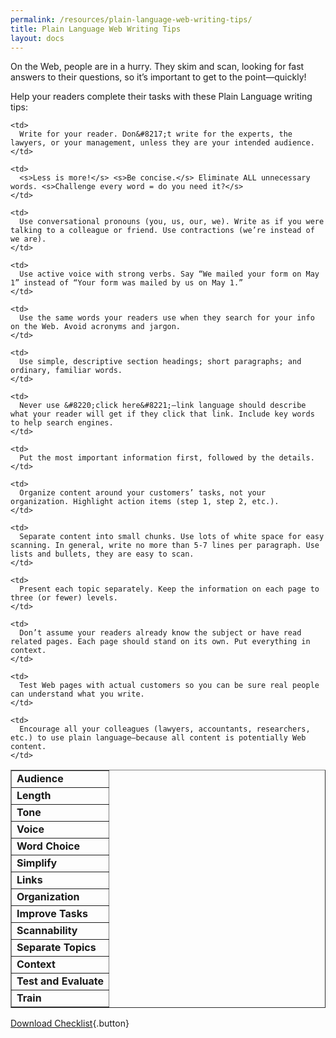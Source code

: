 ```yaml
---
permalink: /resources/plain-language-web-writing-tips/
title: Plain Language Web Writing Tips
layout: docs
---
```


On the Web, people are in a hurry. They skim and scan, looking for fast answers to their questions, so it’s important to get to the point—quickly!

Help your readers complete their tasks with these Plain Language writing tips:

<table style="width: 100%" border="1">
  <tr>
    <td>
      <strong>Audience</strong>
    </td>
    
    <td>
      Write for your reader. Don&#8217;t write for the experts, the lawyers, or your management, unless they are your intended audience.
    </td>
  </tr>
  
  <tr>
    <td>
      <strong>Length</strong>
    </td>
    
    <td>
      <s>Less is more!</s> <s>Be concise.</s> Eliminate ALL unnecessary words. <s>Challenge every word = do you need it?</s>
    </td>
  </tr>
  
  <tr>
    <td>
      <strong>Tone</strong>
    </td>
    
    <td>
      Use conversational pronouns (you, us, our, we). Write as if you were talking to a colleague or friend. Use contractions (we’re instead of we are).
    </td>
  </tr>
  
  <tr>
    <td>
      <strong>Voice</strong>
    </td>
    
    <td>
      Use active voice with strong verbs. Say “We mailed your form on May 1” instead of “Your form was mailed by us on May 1.”
    </td>
  </tr>
  
  <tr>
    <td>
      <strong>Word Choice</strong>
    </td>
    
    <td>
      Use the same words your readers use when they search for your info on the Web. Avoid acronyms and jargon.
    </td>
  </tr>
  
  <tr>
    <td>
      <strong>Simplify</strong>
    </td>
    
    <td>
      Use simple, descriptive section headings; short paragraphs; and ordinary, familiar words.
    </td>
  </tr>
  
  <tr>
    <td>
      <strong>Links</strong>
    </td>
    
    <td>
      Never use &#8220;click here&#8221;—link language should describe what your reader will get if they click that link. Include key words to help search engines.
    </td>
  </tr>
  
  <tr>
    <td>
      <strong>Organization</strong>
    </td>
    
    <td>
      Put the most important information first, followed by the details.
    </td>
  </tr>
  
  <tr>
    <td>
      <strong>Improve Tasks</strong>
    </td>
    
    <td>
      Organize content around your customers’ tasks, not your organization. Highlight action items (step 1, step 2, etc.).
    </td>
  </tr>
  
  <tr>
    <td>
      <strong>Scannability</strong>
    </td>
    
    <td>
      Separate content into small chunks. Use lots of white space for easy scanning. In general, write no more than 5-7 lines per paragraph. Use lists and bullets, they are easy to scan.
    </td>
  </tr>
  
  <tr>
    <td>
      <strong>Separate Topics</strong>
    </td>
    
    <td>
      Present each topic separately. Keep the information on each page to three (or fewer) levels.
    </td>
  </tr>
  
  <tr>
    <td>
      <strong>Context</strong>
    </td>
    
    <td>
      Don’t assume your readers already know the subject or have read related pages. Each page should stand on its own. Put everything in context.
    </td>
  </tr>
  
  <tr>
    <td>
      <strong>Test and Evaluate</strong>
    </td>
    
    <td>
      Test Web pages with actual customers so you can be sure real people can understand what you write.
    </td>
  </tr>
  
  <tr>
    <td>
      <strong>Train</strong>
    </td>
    
    <td>
      Encourage all your colleagues (lawyers, accountants, researchers, etc.) to use plain language—because all content is potentially Web content.
    </td>
  </tr>
</table>

[Download Checklist](https://s3.amazonaws.com/sitesusa/wp-content/uploads/sites/212/2013/11/checklist-for-Plain-Language-Web-writing.docx){.button}